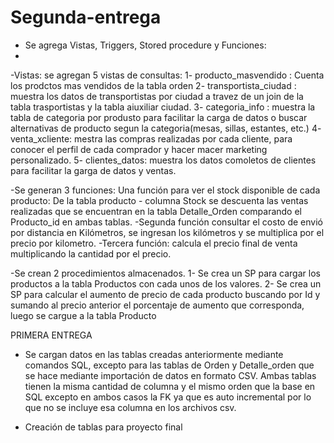 # Segunda-entrega
- Se agrega Vistas, Triggers, Stored procedure y Funciones:
- 
-Vistas: se agregan 5 vistas de consultas:
1- producto_masvendido : Cuenta los prodctos mas vendidos de la tabla orden 
2- transportista_ciudad : muestra los datos de transportistas por ciudad a travez de un join de la tabla trasportistas y la tabla aiuxiliar ciudad.
3- categoria_info : muestra la tabla de categoria por produsto para facilitar la carga de datos o buscar alternativas de producto segun la categoria(mesas, sillas, estantes, etc.)
4- venta_xcliente: mestra las compras realizadas por cada cliente, para conocer el perfil de cada comprador y hacer macer marketing personalizado.
5- clientes_datos: muestra los datos comoletos de clientes para facilitar la garga de datos y ventas.

-Se generan 3 funciones:
Una función para ver el stock disponible de cada producto: De la tabla producto - columna Stock se descuenta las ventas realizadas que se encuentran en la tabla Detalle_Orden comparando el Producto_id en ambas tablas. 
-Segunda función consultar el costo de envió por distancia en Kilómetros, se ingresan los kilómetros y se multiplica por el precio por kilometro.
-Tercera función: calcula el precio final de venta multiplicando la cantidad por el precio.

-Se crean 2 procedimientos almacenados. 
1- Se crea un SP para cargar los productos a la tabla Productos con cada unos de los valores.
2- Se crea un SP para calcular el aumento de precio de cada producto buscando por Id y sumando al precio anterior el porcentaje de aumento que corresponda,  luego se cargue a la tabla Producto





PRIMERA ENTREGA
- Se cargan datos en las tablas creadas anteriormente mediante comandos SQL, excepto para las tablas de Orden y Detalle_orden que se hace mediante importación de datos en formato CSV. Ambas tablas tienen la misma cantidad de columna y el mismo orden que la base en SQL excepto en ambos casos la FK ya que es auto incremental por lo que no se incluye esa columna en los archivos csv.

- Creación de tablas para proyecto final
